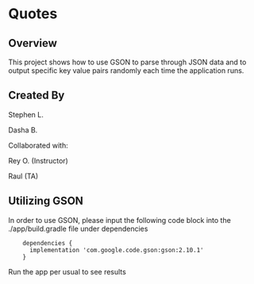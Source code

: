 # Quotes

## Overview

This project shows how to use GSON to parse through JSON data and to output specific key value pairs randomly each time the application runs.

## Created By

Stephen L.

Dasha B.

Collaborated with: 

Rey O. (Instructor)

Raul (TA)

## Utilizing GSON

In order to use GSON, please input the following code block into the ./app/build.gradle file under dependencies

        dependencies {
          implementation 'com.google.code.gson:gson:2.10.1'
        }
        
Run the app per usual to see results
